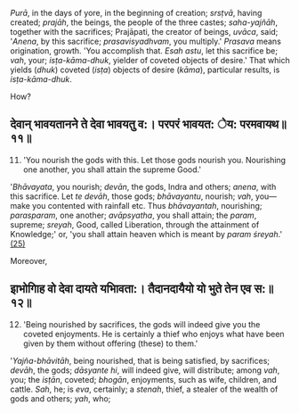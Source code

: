 *Purā*, in the days of yore, in the beginning of creation; *srsṭvā*, having created; *prajāh*, the beings, the people of the three castes; *saha-yajñāh*, together with the sacrifices; Prajāpati, the creator of beings, *uvāca*, said; '*Anena*, by this sacrifice; *prasavisyadhvam*, you multiply.' *Prasava* means origination, growth. 'You accomplish that. *Esah astu*, let this sacrifice be; *vah*, your; *isṭa-kāma-dhuk*, yielder of coveted objects of desire.' That which yields (*dhuk*) coveted (*isṭa*) objects of desire (*kāma*), particular results, is *isṭa-kāma-dhuk*.

How?

## देवान् भावयतानने ते देवा भावयतु व:। परपरं भावयत: ेय: परमवायथ॥११॥

11. 'You nourish the gods with this. Let those gods nourish you. Nourishing one another, you shall attain the supreme Good.'

'*Bhāvayata*, you nourish; *devān*, the gods, Indra and others; *anena*, with this sacrifice. Let *te devāh*, those gods; *bhāvayantu*, nourish; *vah*, you—make you contented with rainfall etc. Thus *bhāvayantah*, nourishing; *parasparam*, one another; *avāpsyatha*, you shall attain; the *param*, supreme; *sreyah*, Good, called Liberation, through the attainment of Knowledge;' or, 'you shall attain heaven which is meant by *param śreyah*.' [\(25\)](#page--1-0)

Moreover,

## इाभोगािह वो देवा दायते यभािवता:। तैदानदायैयो यो भुते तेन एव स:॥१२॥

12. 'Being nourished by sacrifices, the gods will indeed give you the coveted enjoyments. He is certainly a thief who enjoys what have been given by them without offering (these) to them.'

'*Yajña-bhāvitāh*, being nourished, that is being satisfied, by sacrifices; *devāh*, the gods; *dāsyante hi*, will indeed give, will distribute; among *vah*, you; the *isṭān*, coveted; *bhogān*, enjoyments, such as wife, children, and cattle. *Sah*, he; is *eva*, certainly; a *stenah*, thief, a stealer of the wealth of gods and others; *yah*, who;